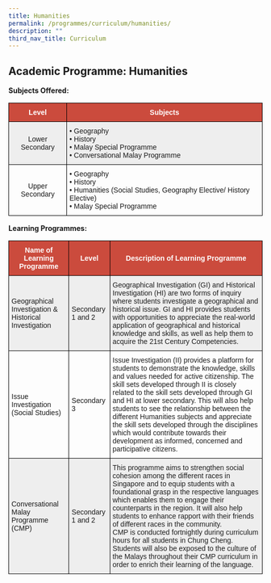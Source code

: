 ```yaml
---
title: Humanities
permalink: /programmes/curriculum/humanities/
description: ""
third_nav_title: Curriculum
---
```

Academic Programme: Humanities
------------------------------

**Subjects Offered:**

<style type="text/css">
.tg  {border-collapse:collapse;border-spacing:0;}
.tg td{border-color:black;border-style:solid;border-width:1px;font-family:Arial, sans-serif;font-size:14px;
  overflow:hidden;padding:10px 5px;word-break:normal;}
.tg th{border-color:black;border-style:solid;border-width:1px;font-family:Arial, sans-serif;font-size:14px;
  font-weight:normal;overflow:hidden;padding:10px 5px;word-break:normal;}
.tg .tg-43yd{background-color:#CB4B3D;color:#FFF;font-weight:bold;text-align:center;vertical-align:middle}
.tg .tg-mgsp{background-color:#EEE;text-align:center;vertical-align:middle}
.tg .tg-r5gp{background-color:#EEE;text-align:left;vertical-align:top}
.tg .tg-nrix{text-align:center;vertical-align:middle}
.tg .tg-0lax{text-align:left;vertical-align:top}
</style>
<table class="tg">
<thead>
  <tr>
    <th class="tg-43yd"><span style="color:#FFF;background-color:#CB4B3D">Level</span></th>
    <th class="tg-43yd"><span style="color:#FFF;background-color:#CB4B3D">Subjects</span></th>
  </tr>
</thead>
<tbody>
  <tr>
    <td class="tg-mgsp">Lower Secondary</td>
    <td class="tg-r5gp"><span style="font-weight:400;font-style:normal">• </span>Geography<br><span style="font-weight:400;font-style:normal">• </span>History<br><span style="font-weight:400;font-style:normal">• </span>Malay Special Programme<br><span style="font-weight:400;font-style:normal">• </span>Conversational Malay Programme</td>
  </tr>
  <tr>
    <td class="tg-nrix">Upper Secondary</td>
    <td class="tg-0lax"><span style="font-weight:400;font-style:normal">• </span>Geography<br><span style="font-weight:400;font-style:normal">• </span>History<br><span style="font-weight:400;font-style:normal">• </span>Humanities (Social Studies, Geography Elective/ History Elective)<br><span style="font-weight:400;font-style:normal">• </span>Malay Special Programme</td>
  </tr>
</tbody>
</table>

**Learning Programmes:**

<style type="text/css">
.tg  {border-collapse:collapse;border-spacing:0;}
.tg td{border-color:black;border-style:solid;border-width:1px;font-family:Arial, sans-serif;font-size:14px;
  overflow:hidden;padding:10px 5px;word-break:normal;}
.tg th{border-color:black;border-style:solid;border-width:1px;font-family:Arial, sans-serif;font-size:14px;
  font-weight:normal;overflow:hidden;padding:10px 5px;word-break:normal;}
.tg .tg-cly1{text-align:left;vertical-align:middle}
.tg .tg-5xw7{background-color:#EEE;color:#1E1E1E;text-align:left;vertical-align:top}
.tg .tg-43yd{background-color:#CB4B3D;color:#FFF;font-weight:bold;text-align:center;vertical-align:middle}
.tg .tg-u1cn{background-color:#EEE;text-align:left;vertical-align:middle}
.tg .tg-ic9l{color:#1E1E1E;text-align:left;vertical-align:top}
</style>
<table class="tg">
<thead>
  <tr>
    <th class="tg-43yd"><span style="color:#FFF;background-color:#CB4B3D">Name of Learning Programme</span></th>
    <th class="tg-43yd"><span style="color:#FFF;background-color:#CB4B3D">Level</span></th>
    <th class="tg-43yd"><span style="color:#FFF;background-color:#CB4B3D">Description of Learning Programme</span></th>
  </tr>
</thead>
<tbody>
  <tr>
    <td class="tg-u1cn">Geographical Investigation &amp; Historical Investigation</td>
    <td class="tg-u1cn">Secondary 1 and 2</td>
    <td class="tg-5xw7"><span style="font-weight:400;color:#1E1E1E">Geographical Investigation (GI) and Historical Investigation (HI) are two forms of inquiry where students investigate a geographical and historical issue. GI and HI provides students with opportunities to appreciate the real-world application of geographical and historical knowledge and skills, as well as help them to acquire the 21st Century Competencies.</span></td>
  </tr>
  <tr>
    <td class="tg-cly1">Issue Investigation (Social Studies)</td>
    <td class="tg-cly1"> Secondary 3</td>
    <td class="tg-ic9l"><span style="font-weight:400;color:#1E1E1E">Issue Investigation (II) provides a platform for students to demonstrate the knowledge, skills and values needed for active citizenship. The skill sets developed through II is closely related to the skill sets developed through GI and HI at lower secondary. This will also help students to see the relationship between the different Humanities subjects and appreciate the skill sets developed through the disciplines which would contribute towards their development as informed, concerned and participative citizens.</span></td>
  </tr>
  <tr>
    <td class="tg-u1cn">Conversational Malay Programme (CMP)</td>
    <td class="tg-u1cn">Secondary 1 and 2</td>
    <td class="tg-5xw7"><span style="font-weight:400;color:#1E1E1E">This programme aims to strengthen social cohesion among the different races in Singapore and to equip students with a foundational grasp in the respective languages which enables them to engage their counterparts in the region. It will also help students to enhance rapport with their friends of different races in the community.</span><br><span style="font-weight:400;color:#1E1E1E">CMP is conducted fortnightly during curriculum hours for all students in Chung Cheng. Students will also be exposed to the culture of the Malays throughout their CMP curriculum in order to enrich their learning of the language.</span></td>
  </tr>
</tbody>
</table>